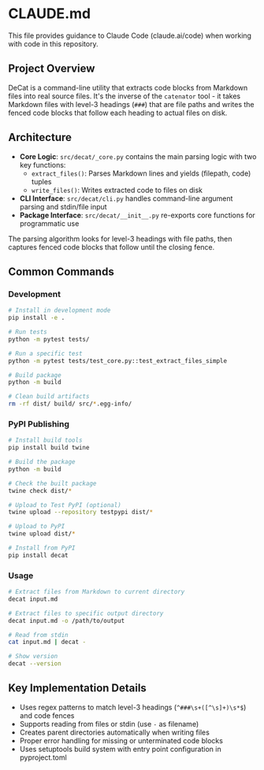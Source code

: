 # CLAUDE.md

This file provides guidance to Claude Code (claude.ai/code) when working with code in this repository.

## Project Overview

DeCat is a command-line utility that extracts code blocks from Markdown files into real source files. It's the inverse of the `catenator` tool - it takes Markdown files with level-3 headings (`###`) that are file paths and writes the fenced code blocks that follow each heading to actual files on disk.

## Architecture

- **Core Logic**: `src/decat/_core.py` contains the main parsing logic with two key functions:
  - `extract_files()`: Parses Markdown lines and yields (filepath, code) tuples
  - `write_files()`: Writes extracted code to files on disk
- **CLI Interface**: `src/decat/cli.py` handles command-line argument parsing and stdin/file input
- **Package Interface**: `src/decat/__init__.py` re-exports core functions for programmatic use

The parsing algorithm looks for level-3 headings with file paths, then captures fenced code blocks that follow until the closing fence.

## Common Commands

### Development
```bash
# Install in development mode
pip install -e .

# Run tests
python -m pytest tests/

# Run a specific test
python -m pytest tests/test_core.py::test_extract_files_simple

# Build package
python -m build

# Clean build artifacts
rm -rf dist/ build/ src/*.egg-info/
```

### PyPI Publishing
```bash
# Install build tools
pip install build twine

# Build the package
python -m build

# Check the built package
twine check dist/*

# Upload to Test PyPI (optional)
twine upload --repository testpypi dist/*

# Upload to PyPI
twine upload dist/*

# Install from PyPI
pip install decat
```

### Usage
```bash
# Extract files from Markdown to current directory
decat input.md

# Extract files to specific output directory
decat input.md -o /path/to/output

# Read from stdin
cat input.md | decat -

# Show version
decat --version
```

## Key Implementation Details

- Uses regex patterns to match level-3 headings (`^###\s+([^\s]+)\s*$`) and code fences
- Supports reading from files or stdin (use `-` as filename)
- Creates parent directories automatically when writing files
- Proper error handling for missing or unterminated code blocks
- Uses setuptools build system with entry point configuration in pyproject.toml